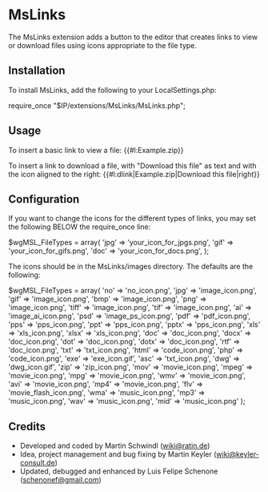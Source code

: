 MsLinks
=======

The MsLinks extension adds a button to the editor that creates links to view or download files using icons appropriate to the file type.

Installation
------------
To install MsLinks, add the following to your LocalSettings.php:

require_once "$IP/extensions/MsLinks/MsLinks.php";

Usage
-----
To insert a basic link to view a file:
{{#l:Example.zip}}

To insert a link to download a file, with "Download this file" as text and with the icon aligned to the right:
{{#l:dlink|Example.zip|Download this file|right}}

Configuration
-------------
If you want to change the icons for the different types of links, you may set the following BELOW the require_once line:

$wgMSL_FileTypes = array(
	'jpg' => 'your_icon_for_jpgs.png',
	'gif' => 'your_icon_for_gifs.png',
	'doc' => 'your_icon_for_docs.png',
);

The icons should be in the MsLinks/images directory. The defaults are the following:

$wgMSL_FileTypes = array(
	'no' => 'no_icon.png',
	'jpg' => 'image_icon.png',
	'gif' => 'image_icon.png',
	'bmp' => 'image_icon.png',
	'png' => 'image_icon.png',
	'tiff' => 'image_icon.png',
	'tif' => 'image_icon.png',
	'ai' => 'image_ai_icon.png',
	'psd' => 'image_ps_icon.png',
	'pdf' => 'pdf_icon.png',
	'pps' => 'pps_icon.png',
	'ppt' => 'pps_icon.png',
	'pptx' => 'pps_icon.png',
	'xls' => 'xls_icon.png',
	'xlsx' => 'xls_icon.png',
	'doc' => 'doc_icon.png',
	'docx' => 'doc_icon.png',
	'dot' => 'doc_icon.png',
	'dotx' => 'doc_icon.png',
	'rtf' => 'doc_icon.png',
	'txt' => 'txt_icon.png',
	'html' => 'code_icon.png',
	'php' => 'code_icon.png',
	'exe' => 'exe_icon.gif',
	'asc' => 'txt_icon.png',
	'dwg' => 'dwg_icon.gif',
	'zip' => 'zip_icon.png',
	'mov' => 'movie_icon.png',
	'mpeg' => 'movie_icon.png',
	'mpg' => 'movie_icon.png',
	'wmv' => 'movie_icon.png',
	'avi' => 'movie_icon.png',
	'mp4' => 'movie_icon.png',
	'flv' => 'movie_flash_icon.png',
	'wma' => 'music_icon.png',
	'mp3' => 'music_icon.png',
	'wav' => 'music_icon.png',
	'mid' => 'music_icon.png'
);

Credits
-------
* Developed and coded by Martin Schwindl (wiki@ratin.de)
* Idea, project management and bug fixing by Martin Keyler (wiki@keyler-consult.de)
* Updated, debugged and enhanced by Luis Felipe Schenone (schenonef@gmail.com)